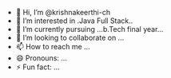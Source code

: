 - 👋 Hi, I’m @krishnakeerthi-ch
- 👀 I’m interested in .Java Full Stack..
- 🌱 I’m currently pursuing ...b.Tech final year...
- 💞️ I’m looking to collaborate on ...
- 📫 How to reach me ...
- 😄 Pronouns: ...
- ⚡ Fun fact: ...

<!---
krishnakeerthi-ch/krishnakeerthi-ch is a ✨ special ✨ repository because its `README.md` (this file) appears on your GitHub profile.
You can click the Preview link to take a look at your changes.
--->
